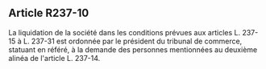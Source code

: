 Article R237-10
----
La liquidation de la société dans les conditions prévues aux articles L. 237-15
à L. 237-31 est ordonnée par le président du tribunal de commerce, statuant en
référé, à la demande des personnes mentionnées au deuxième alinéa de l'article
L. 237-14.
